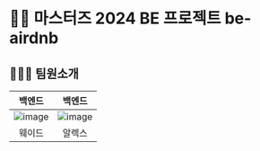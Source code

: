 # 🏡🛌 마스터즈 2024 BE 프로젝트 be-airdnb

## 🙋🏻‍♂️ 팀원소개

|백엔드| 백엔드 |
|:-----:|:-----:|
| ![image](https://github.com/codesquad-masters2024-team04/issue-tracker/assets/126778700/95ecab66-c57a-4bff-b201-deb5d15b0344) |![image](https://github.com/codesquad-masters2024-team04/issue-tracker/assets/126778700/cb11ba62-9b5c-40a9-818a-85b2b1f9dd79)    |
|웨이드| 알렉스 |